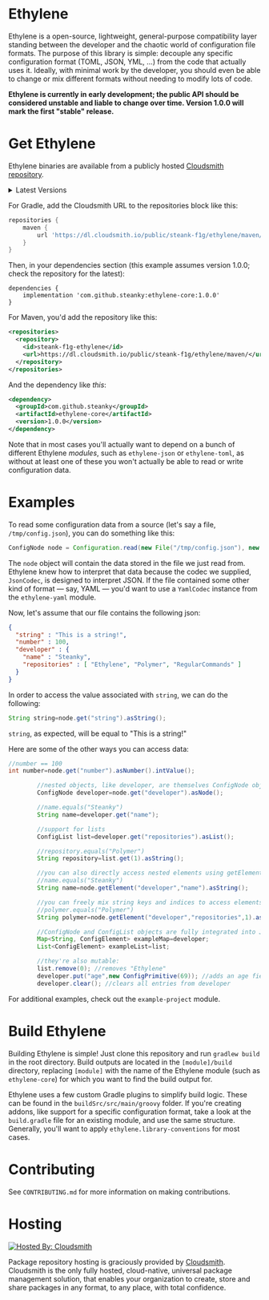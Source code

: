 # Ethylene

Ethylene is a open-source, lightweight, general-purpose compatibility layer standing between the developer and the
chaotic world of configuration file formats. The purpose of this library is simple: decouple any specific configuration
format (TOML, JSON, YML, ...) from the code that actually uses it. Ideally, with minimal work by the developer, you
should even be able to change or mix different formats without needing to modify lots of code.

**Ethylene is currently in early development; the public API should be considered unstable and liable to change over
time. Version 1.0.0 will mark the first "stable" release.**

# Get Ethylene

Ethylene binaries are available from a publicly
hosted [Cloudsmith repository](https://cloudsmith.io/~steank-f1g/repos/ethylene/packages/).

<details>
  <summary>Latest Versions</summary>
  <ul>
    <li>
      <b>
        ethylene-core <br/> <a href="https://cloudsmith.io/~steank-f1g/repos/ethylene/packages/detail/maven/ethylene-core/latest/a=noarch;xg=com.github.steanky/"><img src="https://api-prd.cloudsmith.io/v1/badges/version/steank-f1g/ethylene/maven/ethylene-core/latest/a=noarch;xg=com.github.steanky/?render=true&show_latest=true" alt="Latest version of 'ethylene-core' @ Cloudsmith" /></a>
      </b>
    </li>
    <li>
      <b>
        ethylene-json <br/> <a href="https://cloudsmith.io/~steank-f1g/repos/ethylene/packages/detail/maven/ethylene-json/latest/a=noarch;xg=com.github.steanky/"><img src="https://api-prd.cloudsmith.io/v1/badges/version/steank-f1g/ethylene/maven/ethylene-json/latest/a=noarch;xg=com.github.steanky/?render=true&show_latest=true" alt="Latest version of 'ethylene-json' @ Cloudsmith" /></a>
      </b>
    </li>
    <li>
      <b>
        ethylene-toml <br/> <a href="https://cloudsmith.io/~steank-f1g/repos/ethylene/packages/detail/maven/ethylene-toml/latest/a=noarch;xg=com.github.steanky/"><img src="https://api-prd.cloudsmith.io/v1/badges/version/steank-f1g/ethylene/maven/ethylene-toml/latest/a=noarch;xg=com.github.steanky/?render=true&show_latest=true" alt="Latest version of 'ethylene-toml' @ Cloudsmith" /></a>
      </b>
    </li>
    <li>
      <b>
        ethylene-hjson <br/> <a href="https://cloudsmith.io/~steank-f1g/repos/ethylene/packages/detail/maven/ethylene-hjson/latest/a=noarch;xg=com.github.steanky/"><img src="https://api-prd.cloudsmith.io/v1/badges/version/steank-f1g/ethylene/maven/ethylene-hjson/latest/a=noarch;xg=com.github.steanky/?render=true&show_latest=true" alt="Latest version of 'ethylene-hjson' @ Cloudsmith" /></a>
      </b>
    </li>
    <li>
      <b>
        ethylene-yaml <br/> <a href="https://cloudsmith.io/~steank-f1g/repos/ethylene/packages/detail/maven/ethylene-yaml/latest/a=noarch;xg=com.github.steanky/"><img src="https://api-prd.cloudsmith.io/v1/badges/version/steank-f1g/ethylene/maven/ethylene-yaml/latest/a=noarch;xg=com.github.steanky/?render=true&show_latest=true" alt="Latest version of 'ethylene-yaml' @ Cloudsmith" /></a>
      </b>
    </li>
  </ul>
</details>

For Gradle, add the Cloudsmith URL to the repositories block like this:

```groovy
repositories {
    maven {
        url 'https://dl.cloudsmith.io/public/steank-f1g/ethylene/maven/'
    }
}
```

Then, in your dependencies section (this example assumes version 1.0.0; check the repository for the latest):

```
dependencies {
    implementation 'com.github.steanky:ethylene-core:1.0.0'
}
```

For Maven, you'd add the repository like this:

```xml
<repositories>
  <repository>
    <id>steank-f1g-ethylene</id>
    <url>https://dl.cloudsmith.io/public/steank-f1g/ethylene/maven/</url>
  </repository>
</repositories>
```

And the dependency like _this_:

```xml
<dependency>
  <groupId>com.github.steanky</groupId>
  <artifactId>ethylene-core</artifactId>
  <version>1.0.0</version>
</dependency>
```

Note that in most cases you'll actually want to depend on a bunch of different Ethylene _modules_, such
as `ethylene-json` or `ethylene-toml`, as without at least one of these you won't actually be able to read or write
configuration data.

# Examples

To read some configuration data from a source (let's say a file, `/tmp/config.json`), you can do something like this:

```java
ConfigNode node = Configuration.read(new File("/tmp/config.json"), new JsonCodec()).asNode();
```

The `node` object will contain the data stored in the file we just read from. Ethylene knew how to interpret that data
because the codec we supplied, `JsonCodec`, is designed to interpret JSON. If the file contained some other kind of
format — say, YAML — you'd want to use a `YamlCodec` instance from the `ethylene-yaml` module.

Now, let's assume that our file contains the following json:

```json
{
  "string" : "This is a string!",
  "number" : 100,
  "developer" : {
    "name" : "Steanky",
    "repositories" : [ "Ethylene", "Polymer", "RegularCommands" ]
  }
}
```

In order to access the value associated with `string`, we can do the following:

```java
String string=node.get("string").asString();
```

`string`, as expected, will be equal to "This is a string!"

Here are some of the other ways you can access data:

```java
//number == 100
int number=node.get("number").asNumber().intValue();

        //nested objects, like developer, are themselves ConfigNode objects
        ConfigNode developer=node.get("developer").asNode();

        //name.equals("Steanky")
        String name=developer.get("name");

        //support for lists
        ConfigList list=developer.get("repositories").asList();

        //repository.equals("Polymer")
        String repository=list.get(1).asString();

        //you can also directly access nested elements using getElement and providing a "path array" representing member names:
        //name.equals("Steanky")
        String name=node.getElement("developer","name").asString();

        //you can freely mix string keys and indices to access elements in lists using a path array:
        //polymer.equals("Polymer")
        String polymer=node.getElement("developer","repositories",1).asString();

        //ConfigNode and ConfigList objects are fully integrated into Java's type system. they implement Map<String, ConfigElement> and List<ConfigElement>, respectively:
        Map<String, ConfigElement> exampleMap=developer;
        List<ConfigElement> exampleList=list;

        //they're also mutable:
        list.remove(0); //removes "Ethylene"
        developer.put("age",new ConfigPrimitive(69)); //adds an age field
        developer.clear(); //clears all entries from developer
```

For additional examples, check out the `example-project` module.

# Build Ethylene

Building Ethylene is simple! Just clone this repository and run `gradlew build` in the root directory. Build outputs are
located in the `[module]/build` directory, replacing `[module]` with the name of the Ethylene module (such
as `ethylene-core`) for which you want to find the build output for.

Ethylene uses a few custom Gradle plugins to simplify build logic. These can be found in the `buildSrc/src/main/groovy`
folder. If you're creating addons, like support for a specific configuration format, take a look at the `build.gradle`
file for an existing module, and use the same structure. Generally, you'll want to apply `ethylene.library-conventions`
for most cases.

# Contributing

See `CONTRIBUTING.md` for more information on making contributions.

# Hosting

[![Hosted By: Cloudsmith](https://img.shields.io/badge/OSS%20hosting%20by-cloudsmith-blue?logo=cloudsmith&style=for-the-badge)](https://cloudsmith.com)

Package repository hosting is graciously provided by  [Cloudsmith](https://cloudsmith.com).
Cloudsmith is the only fully hosted, cloud-native, universal package management solution, that enables your organization
to create, store and share packages in any format, to any place, with total confidence.

